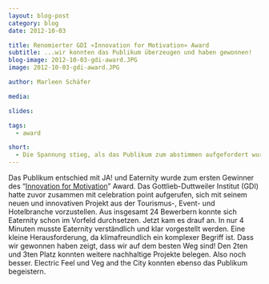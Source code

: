 ```yaml
---
layout: blog-post
category: blog
date: 2012-10-03

title: Renomierter GDI «Innovation for Motivation» Award
subtitle: ...wir konnten das Publikum überzeugen und haben gewonnen!
blog-image: 2012-10-03-gdi-award.JPG
image: 2012-10-03-gdi-award.JPG

author: Marleen Schäfer

media:

slides:

tags:
  - award

short:
  - Die Spannung stieg, als das Publikum zum abstimmen aufgefordert wurde. Kurz bevor wurden die finalen 6 innovativen Projekte aus der Gastronomiebranche vorgestellt. Hatte Manuel Klarmann es geschafft die Idee von Eaternity einfach und überzeugend zu vermitteln?
---
```


Das Publikum entschied mit JA! und Eaternity wurde zum ersten Gewinner des “[Innovation for Motivation][1]” Award. Das Gottlieb-Duttweiler Institut (GDI) hatte zuvor zusammen mit celebration point aufgerufen, sich mit seinem neuen und innovativen Projekt aus der Tourismus-, Event- und Hotelbranche vorzustellen. Aus insgesamt 24 Bewerbern konnte sich Eaternity schon im Vorfeld durchsetzen. Jetzt kam es drauf an. In nur 4 Minuten musste Eaternity verständlich und klar vorgestellt werden.
Eine kleine Herausforderung, da klimafreundlich ein komplexer Begriff ist. Dass wir gewonnen haben zeigt, dass wir auf dem besten Weg sind! Den 2ten und 3ten Platz konnten weitere nachhaltige Projekte belegen. Also noch besser. Electric Feel und Veg and the City konnten ebenso das Publikum begeistern.

[1]: http://www.innovation4motivation.ch/home
